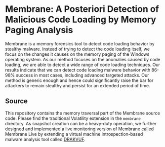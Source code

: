 # Membrane: A Posteriori Detection of Malicious Code Loading by Memory Paging Analysis

Membrane is a memory forensics tool to detect code loading behavior by stealthy malware.
Instead of trying to detect the code loading itself, we focus on the changes
it causes on the memory paging of the Windows operating system. As
our method focuses on the anomalies caused by code loading, we are
able to detect a wide range of code loading techniques. Our results indicate
that we can detect code loading malware behavior with 86-98%
success in most cases, including advanced targeted attacks. Our method
is generic enough and hence could significantly raise the bar for attackers
to remain stealthy and persist for an extended period of time.

## Source

This repository contains the memory traversal part of the Membrane source code. Please find the traditional Volatility extension in the `membrane` directory.
As snapshot creation can be a heavy-duty operation, we further designed and implemented a live monitoring version of Membrane called
Membrane Live by extending a virtual machine introspection-based malware analysis tool called [DRAKVUF](https://github.com/tklengyel/drakvuf).




